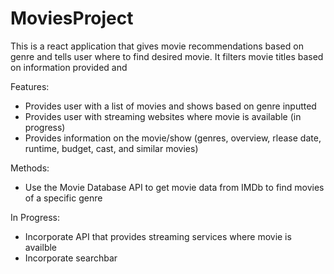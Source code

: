 # MoviesProject
This is a react application that gives movie recommendations based on genre and tells user where to find desired movie. It filters movie titles based on information provided and 

Features:
- Provides user with a list of movies and shows based on genre inputted
- Provides user with streaming websites where movie is available (in progress)
- Provides information on the movie/show (genres, overview, rlease date, runtime, budget, cast, and similar movies)

Methods:
- Use the Movie Database API to get movie data from IMDb to find movies of a specific genre

In Progress:
- Incorporate API that provides streaming services where movie is availble
- Incorporate searchbar

